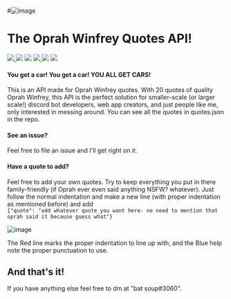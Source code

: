 #![image](https://user-images.githubusercontent.com/83473782/139340482-6b73e273-8fef-4482-95f8-680dc3940c94.png)
# The Oprah Winfrey Quotes API!
<a href='https://flask.palletsprojects.com/en/2.0.x/'> <img src ='https://img.shields.io/badge/dependecies-flask%202.0.2-violet' /> </a> <img src ='https://img.shields.io/badge/stability-experimental-important'/> <img src = 'https://img.shields.io/badge/version-1.0.0-important' /> <a href='https://www.python.org/downloads/'> <img src ='https://img.shields.io/badge/python-v3.9-blue'/> </a> <img src='https://img.shields.io/badge/supported%20os-Windows%20%7C%20MacOS%20%7C%20Linux-darkgreen'/> <img src='https://img.shields.io/badge/build-passing-darkgreen'/>

#### You get a car! You get a car! YOU ALL GET CARS!

This is an API made for Oprah Winfrey quotes. With 20 quotes of quality Oprah Winfrey, this API is the perfect solution for smaller-scale (or larger scale!) discord bot
developers, web app creators, and just people like me, only interested in messing around. You can see all the quotes in quotes.json in the repo.

#### See an issue?

Feel free to file an issue and I'll get right on it.

#### Have a quote to add?

Feel free to add your own quotes. Try to keep everything you put in there family-friendly (if Oprah ever even said anything NSFW? whatever). Just follow the normal indentation and
make a new line (with proper indentation as mentioned before) and add 
<br>
```{"quote": "add whatever quote you want here- no need to mention that oprah said it because guess what"}```

![image](https://user-images.githubusercontent.com/83473782/139338064-51f502a8-58c3-44f4-a82b-8e9a87c83c54.png)

The Red line marks the proper indentation to line up with, and the Blue help note the proper punctuation to use.


## And that's it!
If you have anything else feel free to dm at "bat soup#3060".
